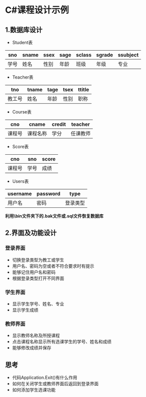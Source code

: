 # C#课程设计示例
## 1.数据库设计
* Student表

sno | sname | ssex | sage | sclass | sgrade | ssubject
--- | ----- | ---- | ---- | ------ | ------ | --------
学号 | 姓名 | 性别 | 年龄 | 班级 | 年级 | 专业

* Teacher表

tno | tname | tage | tsex | ttitle
--- | ----- | ---- | ---- | ------
教工号 | 姓名 | 年龄 | 性别 | 职称

* Course表

cno | cname | credit | teacher 
--- | ----- | ------ | ------- 
课程号 | 课程名称 | 学分 | 任课教师

* Score表

cno | sno | score
--- | --- | ----
课程号 | 学号 | 成绩

* Users表

username | password | type
-------- | -------- | ----
用户名 | 密码 | 登录类型

**利用\bin文件夹下的.bak文件或.sql文件恢复数据库**

## 2.界面及功能设计
### 登录界面
* 切换登录类型为教工或学生
* 用户名、密码为空或者不符合要求时有提示
* 能够记住用户名和密码
* 根据登录类型打开不同界面
### 学生界面
* 显示学生学号、姓名、专业
* 显示学生成绩
### 教师界面
* 显示教师名称及所授课程
* 点击课程名称显示所有选课学生的学号、姓名和成绩
* 能够修改成绩并保存

## 思考
* 代码Application.Exit()有什么作用
* 如何在关闭学生或教师界面后返回到登录界面
* 如何添加学生选课功能
